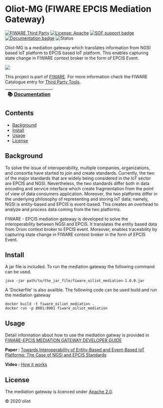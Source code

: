 # Oliot-MG (FIWARE EPCIS Mediation Gateway)

[![FIWARE Third Party](https://nexus.lab.fiware.org/static/badges/chapters/third-party.svg)](https://www.fiware.org/developers/catalogue/)
[![License: Apache](https://img.shields.io/github/license/yalewkidane/FIWARE_EPCIS_Mediation_Gateway.svg)](https://opensource.org/licenses/Apache-2.0)
[![SOF support badge](https://nexus.lab.fiware.org/repository/raw/public/badges/stackoverflow/fiware.svg)](http://stackoverflow.com/questions/tagged/fiware)
<br/>
[![Documentation badge](https://img.shields.io/readthedocs/fiware-epcis-gateway.svg)](https://fiware-epcis-gateway.readthedocs.io/en/latest/?badge=latest)
![Status](https://nexus.lab.fiware.org/static/badges/statuses/incubating.svg)

 Oliot-MG is a mediation gateway which translates information from NGSI based IoT platform to EPCIS based IoT platform. This enables capturing state change in FIWARE context broker in the form of EPCIS Event.

![](./src/main/resources/static/FIware_EPCIS_Mediation_Gateway.png)

This project is part of [FIWARE](https://www.fiware.org/). For more information check the FIWARE Catalogue entry for
[Third Party Tools](https://github.com/Fiware/catalogue/tree/master/third-party).

| :books: [Documentation](https://fiware-epcis-gateway.readthedocs.io) |
| -------------------------------------------------------------------- |

## Contents

-   [Background](#background)
-   [Install](#install)
-   [Usage](#usage)
-   [License](#license)


## Background
To solve the issue of interoperability, multiple companies, organizations, and consortia have started to join and create standards. Currently, the two of the major standards that are widely being considered in the IoT sector are EPCIS and NGSI. Nevertheless, the two standards differ both in data encoding and service interface which create fragmentation from the point of view of data consumers application. Moreover, the two platforms differ in the underlying philosophy of representing and storing IoT data; namely, NGSI is entity-based and EPCIS is event-based. This creates an overhead to analyze and process data coming from the two platforms.

FIWARE - EPCIS mediation gateway is developed to solve the interoperability between NGSI and EPCIS. It translates the entity based data from Orion context broker to EPCIS event. Moreover, enables traceability by capturing state change in FIWARE context broker in the form of EPCIS Event.

## Install
A jar file is included. To run the mediation gateway the following command can be used. 
```console
java -jar path/to/the_jar_file/fiware_oiliot_mediation-1.0.0.jar
```

A 'Dockerfile' is also availble. The following code can be used build and run the mediation gateway

```console
docker build -t fiware_oiliot_mediation .
docker run -p 8081:8081 fiware_oiliot_mediation
```

## Usage

Detail information about how to use the mediation gatway is provided in [FIWARE-EPCIS MEDIATION GATEWAY DEVELOPER GUIDE](./src/main/resources/templates/Guide.pdf)


**Paper :** [Towards Interoperability of Entity-Based and Event-Based IoT Platforms: The Case of NGSI and EPCIS Standards](https://ieeexplore.ieee.org/stamp/stamp.jsp?tp=&arnumber=9388690)

**Video :** [How it works](https://drive.google.com/file/d/1TsRI_cbWmLY9gSA2hNP6UzybOGGOx6d_/view?usp=sharing)

## License

The mediation gateway is licenced under [Apache 2.0](./LICENSE).

© 2020 oliot




